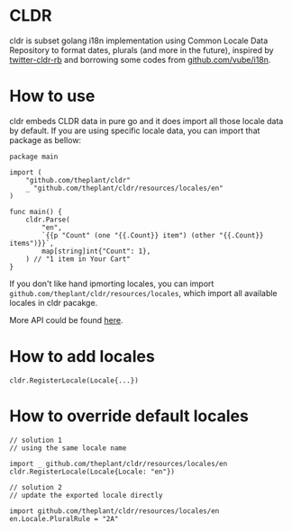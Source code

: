 # CLDR

cldr is subset golang i18n implementation using Common Locale Data Repository to format dates, plurals (and more in the future), inspired by [twitter-cldr-rb](https://github.com/twitter/twitter-cldr-rb) and borrowing some codes from [github.com/vube/i18n](https://github.com/vube/i18n).

# How to use

cldr embeds CLDR data in pure go and it does import all those locale data by default. If you are using specific locale data, you can import that package as bellow:

```
package main

import (
	"github.com/theplant/cldr"
	_ "github.com/theplant/cldr/resources/locales/en"
)

func main() {
	cldr.Parse(
		"en",
		`{{p "Count" (one "{{.Count}} item") (other "{{.Count}} items")}}`,
		map[string]int{"Count": 1},
	) // "1 item in Your Cart"
}
```

If you don't like hand ipmorting locales, you can import `github.com/theplant/cldr/resources/locales`, which import all available locales in cldr pacakge.

More API could be found [here](https://godoc.org/github.com/theplant/cldr).

# How to add locales

```
cldr.RegisterLocale(Locale{...})
```

# How to override default locales

```
// solution 1
// using the same locale name

import _ github.com/theplant/cldr/resources/locales/en
cldr.RegisterLocale(Locale{Locale: "en"})

// solution 2
// update the exported locale directly

import github.com/theplant/cldr/resources/locales/en
en.Locale.PluralRule = "2A"
```